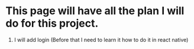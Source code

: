 # This page will have all the plan I will do for this project.

1. I will add login (Before that I need to learn it how to do it in react native)

<!-- this project I stoped there because I move android to web again -->
<!-- my udamy course is not complete yet make sure I saw it when I have time before contine this project -->